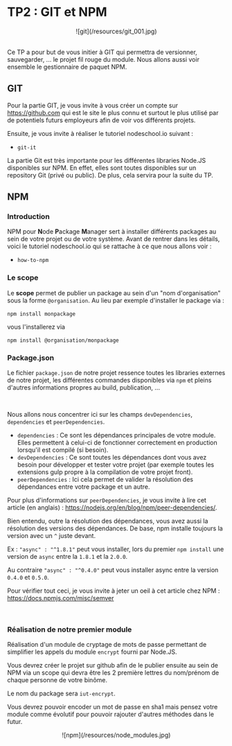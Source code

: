 # TP2 : GIT et NPM

<center>
![git](/resources/git_001.jpg)
<br>
<br>
</center>

Ce TP a pour but de vous initier à GIT qui permettra de versionner, sauvegarder, ... le projet fil rouge du module. Nous allons aussi voir ensemble le gestionnaire de paquet NPM.

## GIT

Pour la partie GIT, je vous invite à vous créer un compte sur https://github.com qui est le site le plus connu et surtout le plus utilisé par de potentiels futurs employeurs afin de voir vos différents projets.

Ensuite, je vous invite à réaliser le tutoriel nodeschool.io suivant :

- `git-it`

La partie Git est très importante pour les différentes libraries Node.JS disponibles sur NPM. En effet, elles sont toutes disponibles sur un repository Git (privé ou public). De plus, cela servira pour la suite du TP.

## NPM

### Introduction

NPM pour **N**ode **P**ackage **M**anager sert à installer différents packages au sein de votre projet ou de votre système. Avant de rentrer dans les détails, voici le tutoriel nodeschool.io qui se rattache à ce que nous allons voir :

- `how-to-npm`

### Le scope

Le **scope** permet de publier un package au sein d'un "nom d'organisation" sous la forme `@organisation`. Au lieu par exemple d'installer le package via :

```
npm install monpackage
```

vous l'installerez via

```
npm install @organisation/monpackage
```

### Package.json

Le fichier `package.json` de notre projet ressence toutes les libraries externes de notre projet, les différentes commandes disponibles via `npm` et pleins d'autres informations propres au build, publication, ...

&nbsp;

Nous allons nous concentrer ici sur les champs `devDependencies`, `dependencies` et `peerDependencies`.

- `dependencies` : Ce sont les dépendances principales de votre module. Elles permettent à celui-ci de fonctionner correctement en production lorsqu'il est compilé (si besoin).
- `devDependencies` : Ce sont toutes les dépendances dont vous avez besoin pour développer et tester votre projet (par exemple toutes les extensions gulp propre à la compilation de votre projet front).
- `peerDependencies` : Ici cela permet de valider la résolution des dépendances entre votre package et un autre.

Pour plus d'informations sur `peerDependencies`, je vous invite à lire cet article (en anglais) : https://nodejs.org/en/blog/npm/peer-dependencies/.

Bien entendu, outre la résolution des dépendances, vous avez aussi la résolution des versions des dépendances. De base, npm installe toujours la version avec un `^` juste devant.

Ex : `"async" : "^1.8.1"` peut vous installer, lors du premier `npm install` une version de `async` entre la `1.8.1` et la `2.0.0`.

Au contraire `"async" : "^0.4.0"` peut vous installer async entre la version `0.4.0` et `0.5.0`.

Pour vérifier tout ceci, je vous invite à jeter un oeil à cet article chez NPM : https://docs.npmjs.com/misc/semver

&nbsp;
&nbsp;
&nbsp;
&nbsp;
&nbsp;
&nbsp;
&nbsp;
&nbsp;

### Réalisation de notre premier module

Réalisation d'un module de cryptage de mots de passe permettant de simplifier les appels du module `encrypt` fourni par Node.JS.

Vous devrez créer le projet sur github afin de le publier ensuite au sein de NPM via un scope qui devra être les 2 première lettres du nom/prénom de chaque personne de votre binôme.

Le nom du package sera `iut-encrypt`.

Vous devrez pouvoir encoder un mot de passe en sha1 mais pensez votre module comme évolutif pour pouvoir rajouter d'autres méthodes dans le futur.

<center>
![npm](/resources/node_modules.jpg)
</center>
